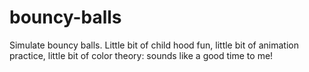 # bouncy-balls
Simulate bouncy balls. Little bit of child hood fun, little bit of animation practice, little bit of color theory: sounds like a good time to me!
